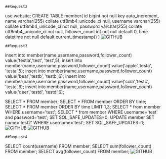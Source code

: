    ##Request2
use website;
CREATE TABLE member(
id bigint not null key auto_increment,
name varchar(255) collate utf8mb4_unicode_ci null,
username varchar(255) collate utf8mb4_unicode_ci not null,
password varchar(255) collate utf8mb4_unicode_ci not null,
follower_count int not null default 0,
time datetime not null default current_timestamp()
)
![GITHUB](,request2.png)

    ##Request3
insert into member(name,username,password,follower_count)
value('testla','test', 'test',5);
insert into member(name,username,password,follower_count)
value('apple','testa', 'testa',5);
insert into member(name,username,password,follower_count)
value('bear','testb', 'testb',6);
insert into member(name,username,password,follower_count)
value('cola','testc', 'testc',6);
insert into member(name,username,password,follower_count)
value('deer','testd', 'testd',6);

SELECT * FROM member;
SELECT * FROM member ORDER BY time;
SELECT * FROM member ORDER BY time LIMIT 1,3;
SELECT * from member WHERE username='test';
SELECT * from member WHERE username='test' and password='test';
SET SQL_SAFE_UPDATES=0;
UPDATE member SET name='test2' WHERE username='test';
SET SQL_SAFE_UPDATES=1;
![GITHUB](,request3.png)
![GITHUB](,request3-2.png)

    ##Request4
SELECT count(username) FROM member;
SELECT sum(follower_count) FROM member;
SELECT avg(follower_count) FROM member;
![GITHUB](,request4.png)
